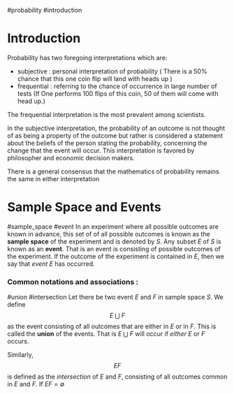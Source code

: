 #probability #introduction 
# Introduction
Probability has two foregoing interpretations which are:
- subjective : personal interpretation of probability ( There is a $50$% chance that this one coin flip will land with heads up )
- frequential :  referring to the chance of occurrence in large number of tests (If One performs 100 flips of this coin, 50 of them will come with head up.)

The frequential interpretation is the most prevalent among scientists. 

In the subjective interpretation, the probability of an outcome is not thought of as being a property of the outcome but rather is considered a statement about the beliefs of the person stating the probability, concerning the change that the event will occur. This interpretation is favored by philosopher and economic decision makers.

There is a general consensus that the mathematics of probability remains the same in either interpretation

# Sample Space and Events
#sample_space #event
In an experiment where all possible outcomes are known in advance, this set of of all possible outcomes is known as the **sample space** of the experiment and is denoted by $S$.
Any subset $E$ of $S$ is known as an **event**. That is an event is consisting of possible outcomes of the experiment. If the outcome of the experiment is contained in $E$, then we say that *event* $E$ has occurred.

### Common notations and associations :
#union #intersection 
Let there be two event $E$ and $F$  in sample space $S$.
We define $$E \;\bigcup \;F$$ as the event  consisting of all outcomes that are either in $E$ or in $F$. This is called the **union** of the events. That is $E\;\bigcup\;F$ will occur if *either* $E$ or $F$ occurs.

Similarly, $$EF$$ is defined as the *intersection* of $E$ and $F$, consisting of all outcomes common in $E$ and $F$.
If $EF = \emptyset$ 

